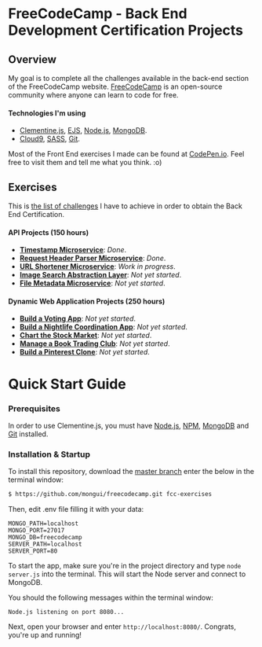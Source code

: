 # FreeCodeCamp - Back End Development Certification Projects

## Overview

My goal is to complete all the challenges available in the back-end section of the FreeCodeCamp website. [FreeCodeCamp](http://www.freecodecamp.com) is an open-source community where anyone can learn to code for free.

#### Technologies I'm using

* [Clementine.js](https://github.com/johnstonbl01/clementinejs), [EJS](http://www.embeddedjs.com/), [Node.js](https://nodejs.org/), [MongoDB](http://www.mongodb.org/).
* [Cloud9](https://c9.io/?redirect=0), [SASS](http://sass-lang.com/), [Git](https://git-scm.com/).

Most of the Front End exercises I made can be found at [CodePen.io](http://codepen.io/Mongui/pens/tags/?selected_tag=freecodecamp). Feel free to visit them and tell me what you think. :o)

## Exercises

This is [the list of challenges](http://www.freecodecamp.com/map) I have to achieve in order to obtain the Back End Certification.

#### API Projects (150 hours)

- [**Timestamp Microservice**](http://www.freecodecamp.com/challenges/timestamp-microservice): *Done*.
- [**Request Header Parser Microservice**](http://www.freecodecamp.com/challenges/request-header-parser-microservice): *Done*.
- [**URL Shortener Microservice**](http://www.freecodecamp.com/challenges/url-shortener-microservice): *Work in progress*.
- [**Image Search Abstraction Layer**](http://www.freecodecamp.com/challenges/image-search-abstraction-layer): *Not yet started*.
- [**File Metadata Microservice**](http://www.freecodecamp.com/challenges/file-metadata-microservice): *Not yet started*.

#### Dynamic Web Application Projects (250 hours)

- [**Build a Voting App**](http://www.freecodecamp.com/challenges/build-a-voting-app): *Not yet started*.
- [**Build a Nightlife Coordination App**](http://www.freecodecamp.com/challenges/build-a-nightlife-coordination-app): *Not yet started*.
- [**Chart the Stock Market**](http://www.freecodecamp.com/challenges/chart-the-stock-market): *Not yet started*.
- [**Manage a Book Trading Club**](http://www.freecodecamp.com/challenges/manage-a-book-trading-club): *Not yet started*.
- [**Build a Pinterest Clone**](http://www.freecodecamp.com/challenges/build-a-pinterest-clone): *Not yet started*.

# Quick Start Guide

### Prerequisites

In order to use Clementine.js, you must have [Node.js](https://nodejs.org/), [NPM](https://nodejs.org/), [MongoDB](http://www.mongodb.org/) and [Git](https://git-scm.com/) installed.

### Installation & Startup

To install this repository, download the [master branch](https://github.com/mongui/freecodecamp/archive/master.zip) enter the below in the terminal window:

```bash
$ https://github.com/mongui/freecodecamp.git fcc-exercises
```

Then, edit .env file filling it with your data:

```
MONGO_PATH=localhost
MONGO_PORT=27017
MONGO_DB=freecodecamp
SERVER_PATH=localhost
SERVER_PORT=80
```

To start the app, make sure you're in the project directory and type `node server.js` into the terminal. This will start the Node server and connect to MongoDB.

You should the following messages within the terminal window:

```
Node.js listening on port 8080...
```

Next, open your browser and enter `http://localhost:8080/`. Congrats, you're up and running!
